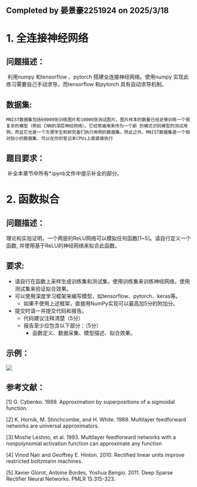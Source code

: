 ## Completed by 晏景豪2251924 on 2025/3/18

# 1. 全连接神经网络

## 问题描述：

​	利用numpy 和tensorflow 、pytorch 搭建全连接神经网络。使用numpy 实现此练习需要自己手动求导，而tensorflow 和pytorch 具有自动求导机制。





## 数据集:

 	MNIST数据集包括60000张训练图片和10000张测试图片。图片样本的数量已经足够训练一个很复杂的模型（例如 CNN的深层神经网络）。它经常被用来作为一个新 的模式识别模型的测试用例。而且它也是一个方便学生和研究者们执行用例的数据集。除此之外，MNIST数据集是一个相对较小的数据集，可以在你的笔记本CPUs上面直接执行





## 题目要求：

​	补全本章节中所有*.ipynb文件中提示补全的部分。





# 2. 函数拟合

## 问题描述：

​	理论和实验证明，一个两层的ReLU网络可以模拟任何函数[1~5]。请自行定义一个函数, 并使用基于ReLU的神经网络来拟合此函数。




## 要求: 

 	

- 请自行在函数上采样生成训练集和测试集，使用训练集来训练神经网络，使用测试集来验证拟合效果。
- 可以使用深度学习框架来编写模型，如tensorflow、pytorch、keras等。
  - 如果不使用上述框架，直接用NumPy实现可以最高加5分的附加分。
- 提交时请一并提交代码和报告。
  - 代码建议注释清楚（5分）
  - 报告至少应包含以下部分：（5分）
    - 函数定义、数据采集、模型描述、拟合效果。


## 示例： 

![](fitting.jpg)

## 参考文献： 

[1] G. Cybenko. 1989. Approximation by superpositions of a sigmoidal function.

[2] K. Hornik, M. Stinchcombe, and H. White. 1989. Multilayer feedforward networks are universal approximators.

[3] Moshe Leshno, et al. 1993. Multilayer feedforward networks with a nonpolynomial activation function can approximate any function

[4] Vinod Nair and Geoffrey E. Hinton. 2010. Rectified linear units improve restricted boltzmann machines.

[5] Xavier Glorot, Antoine Bordes, Yoshua Bengio. 2011. Deep Sparse Rectifier Neural Networks. PMLR 15:315-323.

